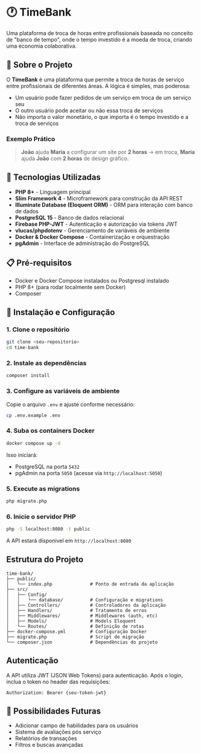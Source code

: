 # 🕐 TimeBank

Uma plataforma de troca de horas entre profissionais baseada no conceito de "banco de tempo", onde o tempo investido é a moeda de troca, criando uma economia colaborativa.

## 📖 Sobre o Projeto

O **TimeBank** é uma plataforma que permite a troca de horas de serviço entre profissionais de diferentes áreas. A lógica é simples, mas poderosa:

- Um usuário pode fazer pedidos de um serviço em troca de um serviço seu
- O outro usuário pode aceitar ou não essa troca de serviços
- Não importa o valor monetário, o que importa é o tempo investido e a troca de serviços

### Exemplo Prático

> **João** ajuda **Maria** a configurar um site por **2 horas** → em troca, **Maria** ajuda **João** com **2 horas** de design gráfico.

## 🚀 Tecnologias Utilizadas

- **PHP 8+** - Linguagem principal
- **Slim Framework 4** - Microframework para construção da API REST
- **Illuminate Database (Eloquent ORM)** - ORM para interação com banco de dados
- **PostgreSQL 15** - Banco de dados relacional
- **Firebase PHP-JWT** - Autenticação e autorização via tokens JWT
- **vlucas/phpdotenv** - Gerenciamento de variáveis de ambiente
- **Docker & Docker Compose** - Containerização e orquestração
- **pgAdmin** - Interface de administração do PostgreSQL

## 📋 Pré-requisitos

- Docker e Docker Compose instalados ou Postgresql instalado
- PHP 8+ (para rodar localmente sem Docker)
- Composer

## 🔧 Instalação e Configuração

### 1. Clone o repositório

```bash
git clone <seu-repositorio>
cd time-bank
```

### 2. Instale as dependências

```bash
composer install
```

### 3. Configure as variáveis de ambiente

Copie o arquivo `.env` e ajuste conforme necessário:

```bash
cp .env.example .env
```

### 4. Suba os containers Docker

```bash
docker compose up -d
```

Isso iniciará:
- PostgreSQL na porta `5432`
- pgAdmin na porta `5050` (acesse via `http://localhost:5050`)

### 5. Execute as migrations

```bash
php migrate.php
```

### 6. Inicie o servidor PHP

```bash
php -S localhost:8080 -t public
```

A API estará disponível em `http://localhost:8080`

## Estrutura do Projeto

```
time-bank/
├── public/
│   └── index.php              # Ponto de entrada da aplicação
├── src/
│   ├── Config/
│   │   └── database/          # Configuração e migrations
│   ├── Controllers/           # Controladores da aplicação
│   ├── Handlers/              # Tratamento de erros
│   ├── Middlewares/           # Middlewares (auth, etc)
│   ├── Models/                # Models Eloquent
│   └── Routes/                # Definição de rotas
├── docker-compose.yml         # Configuração Docker
├── migrate.php                # Script de migração
└── composer.json              # Dependências do projeto
```

## Autenticação

A API utiliza JWT (JSON Web Tokens) para autenticação. Após o login, inclua o token no header das requisições:

```
Authorization: Bearer {seu-token-jwt}
```

## 🎯 Possibilidades Futuras

- Adicionar campo de habilidades para os usuários
- Sistema de avaliações pós serviço
- Relatórios de transações
- Filtros e buscas avançadas
